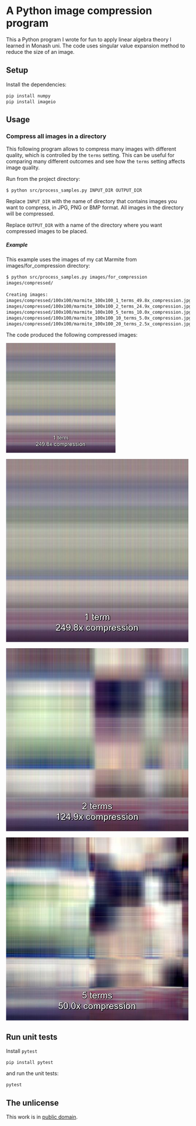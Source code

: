 # A Python image compression program

This a Python program I wrote for fun to apply linear algebra theory I learned in Monash uni. The code uses singular value expansion method to reduce the size of an image.

## Setup

Install the dependencies:

```
pip install numpy
pip install imageio
```

## Usage


### Compress all images in a directory

This following program allows to compress many images with different quality, which is controlled by the `terms` setting. This can be useful for comparing many different outcomes and see how the `terms` setting affects image quality.

Run from the project directory:

```
$ python src/process_samples.py INPUT_DIR OUTPUT_DIR
```

Replace `INPUT_DIR` with the name of directory that contains images you want to compress, in JPG, PNG or BMP format. All images in the directory will be compressed.

Replace `OUTPUT_DIR` with a name of the directory where you want compressed images to be placed.


##### Example

This example uses the images of my cat Marmite from images/for_compression directory:

```
$ python src/process_samples.py images/for_compression images/compressed/

Creating images:
images/compressed/100x100/marmite_100x100_1_terms_49.8x_compression.jpg
images/compressed/100x100/marmite_100x100_2_terms_24.9x_compression.jpg
images/compressed/100x100/marmite_100x100_5_terms_10.0x_compression.jpg
images/compressed/100x100/marmite_100x100_10_terms_5.0x_compression.jpg
images/compressed/100x100/marmite_100x100_20_terms_2.5x_compression.jpg
```

The code produced the following compressed images:

<img src="images/compressed/500x500/marmite_500x500_1_terms_249.8x_compression.jpg" alt="1 term compression" width="300">

![1 term compression](images/compressed/500x500/marmite_500x500_1_terms_249.8x_compression.jpg)

![2 term compression](images/compressed/500x500/marmite_500x500_2_terms_124.9x_compression.jpg)

![5 term compression](images/compressed/500x500/marmite_500x500_5_terms_50.0x_compression.jpg)


## Run unit tests

Install `pytest`

```
pip install pytest
```

and run the unit tests:

```
pytest
```


## The unlicense

This work is in [public domain](LICENSE).

